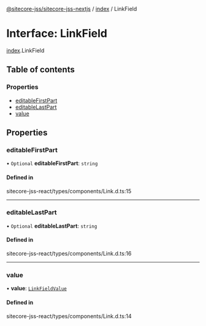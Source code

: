 [@sitecore-jss/sitecore-jss-nextjs](../README.md) / [index](../modules/index.md) / LinkField

# Interface: LinkField

[index](../modules/index.md).LinkField

## Table of contents

### Properties

- [editableFirstPart](index.LinkField.md#editablefirstpart)
- [editableLastPart](index.LinkField.md#editablelastpart)
- [value](index.LinkField.md#value)

## Properties

### editableFirstPart

• `Optional` **editableFirstPart**: `string`

#### Defined in

sitecore-jss-react/types/components/Link.d.ts:15

___

### editableLastPart

• `Optional` **editableLastPart**: `string`

#### Defined in

sitecore-jss-react/types/components/Link.d.ts:16

___

### value

• **value**: [`LinkFieldValue`](index.LinkFieldValue.md)

#### Defined in

sitecore-jss-react/types/components/Link.d.ts:14
